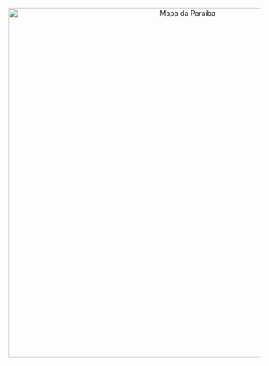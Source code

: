 <p align="center">
  <img src="https://cdn.pixabay.com/photo/2020/06/02/19/31/paraiba-5252329_960_720.png" alt="Mapa da Paraíba" width="700">
</p>

